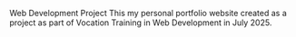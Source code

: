 Web Development Project
This my personal portfolio website created as a project as part of Vocation Training in Web Development in July 2025.
